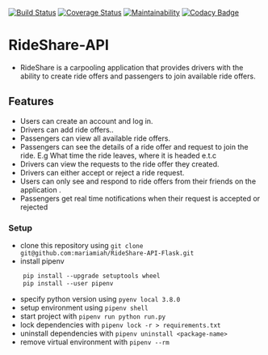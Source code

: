 [![Build Status](https://travis-ci.org/mariamiah/Ride-my-way2.svg?branch=develop)](https://travis-ci.org/mariamiah/Ride-my-way2)
[![Coverage Status](https://coveralls.io/repos/github/mariamiah/Ride-my-way2/badge.svg?branch=develop)](https://coveralls.io/github/mariamiah/Ride-my-way2?branch=develop)
[![Maintainability](https://api.codeclimate.com/v1/badges/302d910c9518da06613e/maintainability)](https://codeclimate.com/github/mariamiah/Ride-my-way2/maintainability)
[![Codacy Badge](https://api.codacy.com/project/badge/Grade/c08f98348122401696ab3b06dec4e794)](https://app.codacy.com/app/mariamiah/Ride-my-way2?utm_source=github.com&utm_medium=referral&utm_content=mariamiah/Ride-my-way2&utm_campaign=Badge_Grade_Dashboard)

# RideShare-API
- RideShare is a carpooling application that provides drivers with the ability to create ride offers and passengers to join available ride offers.

## Features
- Users can create an account and log in.
- Drivers can add ride offers..
- Passengers can view all available ride offers.
- Passengers can see the details of a ride offer and request to join the ride. E.g What time the ride leaves, where it is headed e.t.c
- Drivers can view the requests to the ride offer they created.
- Drivers can either accept or reject a ride request.
- Users can only see and respond to ride offers from their friends on the application .
- Passengers get real time notifications when their request is accepted or rejected
### Setup
- clone this repository using `git clone git@github.com:mariamiah/RideShare-API-Flask.git`
- install pipenv
```sh
    pip install --upgrade setuptools wheel
    pip install --user pipenv
```
- specify python version using `pyenv local 3.8.0`
- setup environment using `pipenv shell`
- start project with `pipenv run python run.py`
- lock dependencies with `pipenv lock -r > requirements.txt`
- uninstall dependencies with `pipenv uninstall <package-name>`
- remove virtual environment with `pipenv --rm`